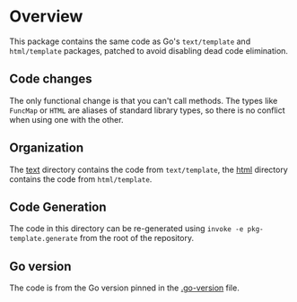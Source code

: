 # Overview
This package contains the same code as Go's `text/template` and `html/template` packages, patched to avoid disabling dead code elimination.

## Code changes
The only functional change is that you can't call methods.
The types like `FuncMap` or `HTML` are aliases of standard library types, so there is no conflict when using one with the other.

## Organization
The [text](./text) directory contains the code from `text/template`, the [html](./html) directory contains the code from `html/template`.

## Code Generation
The code in this directory can be re-generated using `invoke -e pkg-template.generate` from the root of the repository.

## Go version
The code is from the Go version pinned in the [.go-version](/.go-version) file.
